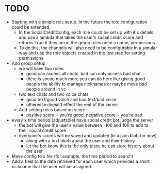 #  TODO
- Starting with a simple role setup. In the future the role configuration could be extended.
    - In the SocialCreditConfig, each role could be set up with it's details and use a lambda that takes
        the user's social credit score and returns True if they are in the group
        roles need a name, permissions.
    - To do this, the channels will also need to be configurable in a simular way and use the role
        objects created in the last step for setting permissions
- Add group setup
    - we will have two roles:
        - good can access all chats, bad can only access bad chat
        - there is soooo much more you can do here like giving good people the ability to manage nicknames or maybe move bad people around in vc
    - two text chats and two voice chats
        - good text/good voice and bad text/bad voice
        - otherwise doesn't effect the rest of the server
    - Add setting roles based on score
        - positive score = you're good,  negative score = you're bad
- every x time period (adjustable) have social credit bot judge the server
    - the bot will give the user a value between -100 and 100 to add to their social credit score
    - everyone's scores will be saved and updated (in a json blob for now)
        - along with a text blurb about the user and their history
        - let the bot know this is the only place he can store history about the user
- Move config to a file (for example, the time period to search)
- Add a field to the data retrieved for each user which provides a short nickname that the user will be assigned.